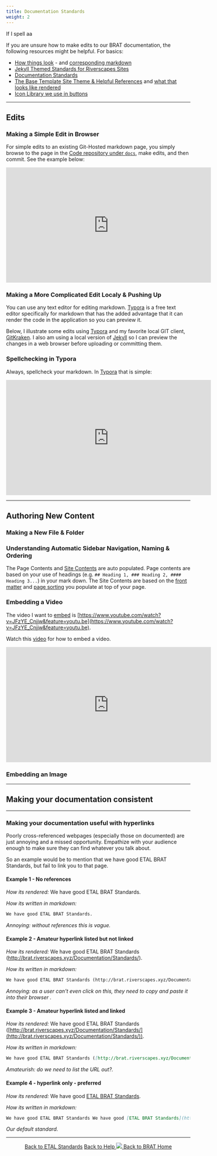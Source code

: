 ```yaml
---
title: Documentation Standards
weight: 2
---
```


If I spell aa 

If you are unsure how to make edits to our BRAT documentation, the following resources might be helpful. For basics:
- [How things look](https://riverscapes.github.io/TemplateDocs/styleguide.html) - and [corresponding markdown](https://github.com/Riverscapes/TemplateDocs/edit/master/styleguide.md)
- [Jekyll Themed Standards for Riverscapes Sites](http://riverscapes.northarrowresearch.com/Technical_Reference/jekyll_toolbox.html)
- [Documentation Standards](http://riverscapes.northarrowresearch.com/Technical_Reference/how_to_document_a_model.html)
- [The Base Template Site Theme & Helpful References](https://github.com/Riverscapes/TemplateDocs) and [what that looks like rendered](https://riverscapes.github.io/TemplateDocs/)
- [Icon Library we use in buttons](https://fontawesome.com/v4.7.0/icons/)

------
## Edits

### Making a Simple Edit in Browser
For simple edits to an existing Git-Hosted markdown page, you simply browse to the page in the [Code repository under `docs`](https://github.com/Riverscapes/pyBRAT/tree/master/docs), make edits, and then commit. See the example below:

<iframe width="560" height="315" src="https://www.youtube.com/embed/5wTvqMnCZio" frameborder="0" allow="autoplay; encrypted-media" allowfullscreen></iframe>

### Making a More Complicated Edit Localy & Pushing Up

You can use any text editor for editing markdown. [Typora](https://typora.io/) is a free text editor specifically for markdown that has the added advantage that it can render the code in the application so you can preview it. 

Below, I illustrate some edits using  [Typora](https://typora.io/) and my favorite local GIT client, [GitKraken]( [Typora](https://typora.io/)). I also am using a local version of [Jekyll](http://riverscapes.northarrowresearch.com/Technical_Reference/jekyll_toolbox.html#running-jekyll-locally) so I can preview the changes in a web browser before uploading or committing them. 

### Spellchecking in Typora

Always, spellcheck your markdown. In  [Typora](https://typora.io/) that is simple:
<iframe width="560" height="315" src="https://www.youtube.com/embed/VAOSId6Cyi4" frameborder="0" allow="autoplay; encrypted-media" allowfullscreen></iframe>


------
## Authoring New Content
### Making a New File & Folder

### Understanding Automatic Sidebar Navigation, Naming & Ordering

The Page Contents and [Site Contents](http://riverscapes.northarrowresearch.com/Technical_Reference/jekyll_toolbox.html#site-table-of-contents) are auto populated. Page contents are based on your use of headings (e.g. `## Heading 1, ### Heading 2, #### Heading 3...`) in your mark down. The Site Contents are based on the [front matter](http://riverscapes.northarrowresearch.com/Technical_Reference/jekyll_toolbox.html#front-matter) and [page sorting](http://riverscapes.northarrowresearch.com/Technical_Reference/jekyll_toolbox.html#page-sorting)  you populate at top of your page.

### Embedding a Video

The video I want to [embed](http://riverscapes.northarrowresearch.com/Technical_Reference/jekyll_toolbox.html#youtube-videos) is [https://www.youtube.com/watch?v=JFzYE_Cnjjw&feature=youtu.be](https://www.youtube.com/watch?v=JFzYE_Cnjjw&feature=youtu.be). 

Watch this [video](https://youtu.be/4UKe5BkzJEY) for how to embed a video.

<iframe width="560" height="315" src="https://www.youtube.com/embed/4UKe5BkzJEY" frameborder="0" allow="autoplay; encrypted-media" allowfullscreen></iframe>



### Embedding an Image

------
## Making your documentation consistent

------
### Making your documentation useful with hyperlinks

Poorly cross-referenced webpages (especially those on documented) are just annoying and a missed opportunity. Empathize with your audience enough to make sure they can find whatever you talk about. 

So an example  would be to mention that we have good ETAL BRAT Standards, but fail to link you to that page.

#### Example 1 - No references
_How its rendered:_
We have good ETAL BRAT Standards.

_How its written in markdown:_
``` markdown
We have good ETAL BRAT Standards.
```

_Annoying: without references this is vague._

#### Example 2 - Amateur hyperlink listed but not linked
_How its rendered:_  We have good ETAL BRAT Standards (http://brat.riverscapes.xyz/Documentation/Standards/).

_How its written in markdown:_ 
``` markdown
We have good ETAL BRAT Standards (http://brat.riverscapes.xyz/Documentation/Standards/).
```

_Annoying: as a user can't even click on this, they need to copy and paste it into their browser ._

#### Example 3 - Amateur hyperlink listed and linked
_How its rendered:_ We have good ETAL BRAT Standards ([http://brat.riverscapes.xyz/Documentation/Standards/](http://brat.riverscapes.xyz/Documentation/Standards/)).

_How its written in markdown:_
``` markdown
We have good ETAL BRAT Standards ([http://brat.riverscapes.xyz/Documentation/Standards/](http://brat.riverscapes.xyz/Documentation/Standards/)).
```

_Amateurish: do we need to list the URL out?._

#### Example 4 -  hyperlink only - preferred
_How its rendered:_
We have good [ETAL BRAT Standards](http://brat.riverscapes.xyz/Documentation/Standards/).

_How its written in markdown:_
``` markdown
We have good ETAL BRAT Standards We have good [ETAL BRAT Standards](http://brat.riverscapes.xyz/Documentation/Standards/).
```

_Our default standard._









------
<div align="center">
	<a class="hollow button" href="{{ site.baseurl }}/Documentation/Standards"><i class = "fa fa-check-square-o"></i> Back to ETAL Standards</a>
	<a class="hollow button" href="{{ site.baseurl }}/Documentation"><i class="fa fa-info-circle"></i> Back to Help </a>
	<a class="hollow button" href="{{ site.baseurl }}/"><img src="{{ site.baseurl }}/assets/images/favicons/favicon-16x16.png">  Back to BRAT Home </a>  
</div>
